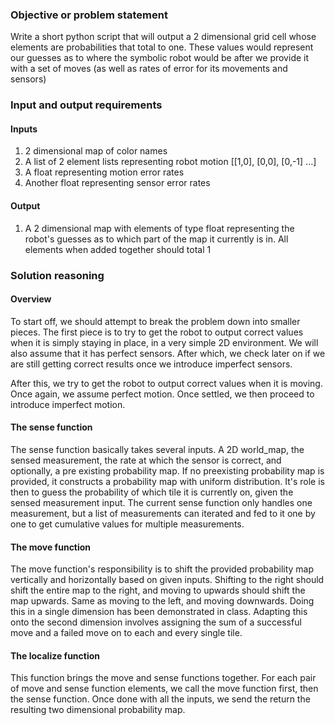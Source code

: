 ### Objective or problem statement
Write a short python script that will output a 2 dimensional grid cell whose elements are probabilities that total to one.  These values would represent our guesses as to where the symbolic robot would be after we provide it with a set of moves (as well as rates of error for its movements and sensors)

### Input and output requirements

#### Inputs
1. 2 dimensional map of color names
2. A list of 2 element lists representing robot motion [[1,0], [0,0], [0,-1] ...]
3. A float representing motion error rates
4. Another float representing  sensor error rates

#### Output
1. A 2 dimensional map with elements of type float representing the robot's guesses as to which part of the map it currently is in.  All elements when added together should total 1

### Solution reasoning

#### Overview
To start off, we should attempt to break the problem down into smaller pieces.  The first piece is to try to get the robot to output correct values when it is simply staying in place, in a very simple 2D environment. We will also assume that it has perfect sensors. After which, we check later on if we are still getting correct results once we introduce imperfect sensors.

After this, we try to get the robot to output correct values when it is moving. Once again, we assume perfect motion.  Once settled, we then proceed to introduce imperfect motion.

#### The sense function
The sense function basically takes several inputs.  A 2D world_map, the sensed measurement, the rate at which the sensor is correct, and optionally, a pre existing probability map.  If no preexisting probability map is provided, it constructs a probability map with uniform distribution.
It's role is then to guess the probability of which tile it is currently on, given the sensed measurement input.  The current sense function only handles one measurement, but a list of measurements can iterated and fed to it one by one to get cumulative values for multiple measurements.

#### The move function
The move function's responsibility is to shift the provided probability map vertically and horizontally based on given inputs. Shifting to the right should shift the entire map to the right, and moving to upwards should shift the map upwards. Same as moving to the left, and moving downwards.
Doing this in a single dimension has been demonstrated in class.  Adapting this onto the second dimension involves assigning the sum of a successful move and a failed move on to each and every single tile.

#### The localize function
This function brings the move and sense functions together.  For each pair of move and sense function elements, we call the move function first, then the sense function.  Once done with all the inputs, we send the return the resulting two dimensional probability map. 